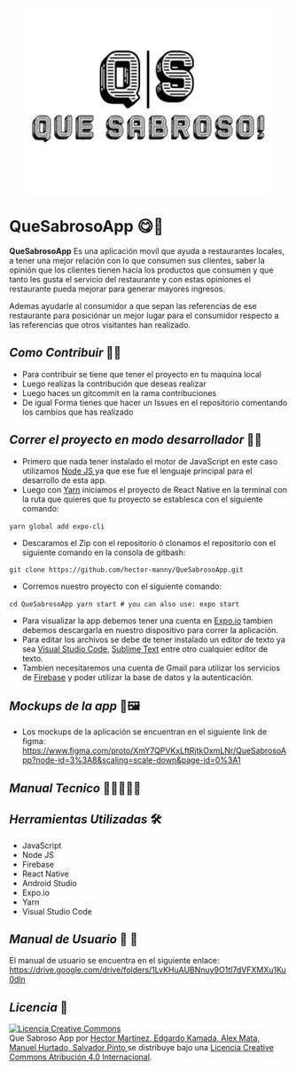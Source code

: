 <p align="center">
<img align="center" src="https://github.com/hector-manny/QueSabrosoApp/blob/master/assets/img/Logo-Definitivo.png?raw=true" />
</p>

# QueSabrosoApp 😋🍴

**QueSabrosoApp** Es una aplicación movíl que ayuda a restaurantes locales, a tener una mejor relación con lo que consumen sus clientes, saber la opinión que los clientes tienen 
hacia los productos que consumen y que tanto les gusta el servicio del restaurante y con estas opiniones el restaurante pueda mejorar para generar mayores ingresos.

Ademas ayudarle al consumidor a que sepan las referencias de ese restaurante para posiciónar un mejor lugar para el consumidor respecto a las referencias que otros visitantes han realizado.

## *Como Contribuir* 🚀🔧

* Para contribuir se tiene que tener el proyecto en tu maquina local
* Luego realizas la contribución que deseas realizar 
* Luego haces un gitcommit en la rama contribuciones
* De igual Forma tienes que hacer un Issues en el repositorio comentando los cambios que has realizado

## *Correr el proyecto en modo desarrollador* 👨‍💻
* Primero que nada tener instalado el motor de JavaScript en este caso utilizamos <a href="https://nodejs.org/en/">Node JS </a> ya que ese fue el lenguaje principal para el desarrollo de esta app.
* Luego con <a href="https://yarnpkg.com/">Yarn</a> iniciamos el proyecto de <a herf="https://reactnative.dev/">React Native</a> en la terminal con la ruta que quieres que tu proyecto se establesca con el siguiente comando:

```yarn global add expo-cli```
 
 * Descaramos el Zip con el repositorio ó clonamos el repositorio con el siguiente comando en la consola de gitbash:
 
 ```
 git clone https://github.com/hector-manny/QueSabrosoApp.git
 ```
 
 * Corremos nuestro proyecto con el siguiente comando:
 
 ```cd QueSabrosoApp yarn start # you can also use: expo start ```
 
 * Para visualizar la app debemos tener una cuenta en <a href="https://expo.io/">Expo.io</a> tambien debemos descargarla en nuestro dispositivo para correr la aplicación.
 * Para editar los archivos se debe de tener instalado un editor de texto ya sea <a href="https://code.visualstudio.com/">Visual Studio Code</a>,                                   <a href="https://www.sublimetext.com/">Sublime Text</a> entre otro cualquier editor de texto.
 * Tambien necesitaremos una cuenta de Gmail para utilizar los servicios de <a href="https://firebase.google.com/">Firebase</a> y poder utilizar la base de datos y la autenticación.

## *Mockups de la app* 🎨🖼️

* Los mockups de la aplicación se encuentran en el siguiente link de figma: https://www.figma.com/proto/XmY7QPVKxLftRjtkOxmLNr/QueSabrosoApp?node-id=3%3A8&scaling=scale-down&page-id=0%3A1

## *Manual Tecnico* 📖👨‍💻👩‍💻


## *Herramientas Utilizadas* 🛠️

* JavaScript
* Node JS
* Firebase
* React Native
* Android Studio
* Expo.io
* Yarn
* Visual Studio Code


## *Manual de Usuario* 📖 🧑

El manual de usuario se encuentra en el siguiente enlace:  https://drive.google.com/drive/folders/1LvKHuAUBNnuy9O1tl7dVFXMXu1Ku0dln

## *Licencia* 📜

<a rel="license" href="http://creativecommons.org/licenses/by/4.0/"><img alt="Licencia Creative Commons" style="border-width:0" src="https://i.creativecommons.org/l/by/4.0/88x31.png" /></a><br /><span xmlns:dct="http://purl.org/dc/terms/" property="dct:title">Que Sabroso App</span> por <a xmlns:cc="http://creativecommons.org/ns#" href="https://github.com/hector-manny/QueSabrosoApp" property="cc:attributionName" rel="cc:attributionURL">Hector Martinez, Edgardo Kamada, Alex Mata, Manuel Hurtado, Salvador Pinto </a> se distribuye bajo una <a rel="license" href="http://creativecommons.org/licenses/by/4.0/">Licencia Creative Commons Atribución 4.0 Internacional</a>.
